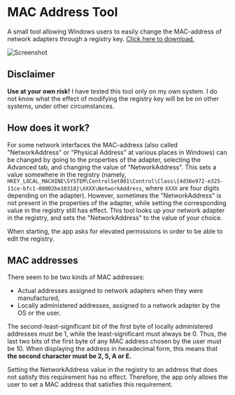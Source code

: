 # MAC Address Tool

A small tool allowing Windows users to easily change the MAC-address of network adapters through a registry key. [Click here to download.](https://github.com/sietseringers/MACAddressTool/releases)

![Screenshot](/screenshot.png?raw=true)

## Disclaimer
**Use at your own risk!** I have tested this tool only on my own system. I do not know what the effect of modifying the registry key will be be on other systems, under other circumstances.

## How does it work?
For some network interfaces the MAC-address (also called "NetworkAddress" or "Physical Address" at various places in Windows) can be changed by going to the properties of the adapter, selecting the Advanced tab, and changing the value of "NetworkAddress". This sets a value somewhere in the registry (namely, `HKEY_LOCAL_MACHINE\SYSTEM\ControlSet001\Control\Class\{4d36e972-e325-11ce-bfc1-08002be10318}\XXXX\NetworkAddress`, where `XXXX` are four digits depending on the adapter).
However, sometimes the "NetworkAddress" is not present in the properties of the adapter, while setting the corresponding value in the registry still has effect. This tool looks up your network adapter in the registry, and sets the "NetworkAddress" to the value of your choice.

When starting, the app asks for elevated permissions in order to be able to edit the registry.

## MAC addresses
There seem to be two kinds of MAC addresses:

*  Actual addresses assigned to network adapters when they were manufactured,
* Locally administered addresses, assigned to a network adapter by the OS or the user.

The second-least-significant bit of the first byte of locally administered addresses must be 1, while the least-significant must always be 0. Thus, the last two bits of the first byte of any MAC address chosen by the user must be 10. When displaying the address in hexadecimal form, this means that **the second character must be 2, 5, A or E.**

Setting the NetworkAddress value in the registry to an address that does not satisfy this requirement has no effect. Therefore, the app only allows the user to set a MAC address that satisfies this requirement.
